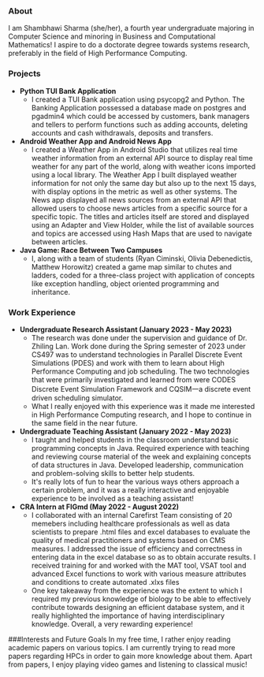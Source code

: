 ### About
I am Shambhawi Sharma (she/her), a fourth year undergraduate majoring in Computer Science and minoring in Business and Computational Mathematics! I aspire to do a doctorate degree towards systems research, preferably in the field of High Performance Computing.

### Projects
* **Python TUI Bank Application**
    * I created a TUI Bank application using psycopg2 and Python. The Banking Application possessed a database made on postgres and pgadmin4 which could be accessed by customers, bank managers and tellers to perform functions such as adding accounts, deleting accounts and cash withdrawals, deposits and transfers.
* **Android Weather App and Android News App**
     * I created a Weather App in Android Studio that utilizes real time weather information from an external API source to display real time weather for any part of the world, along with weather icons imported using a local library. The Weather App I built displayed weather information for not only the same day but also up to the next 15 days, with display options in the metric as well as other systems. The News app displayed all news sources from an external API that allowed users to choose news articles from a specific source for a specific topic. The titles and articles itself are stored and displayed using an Adapter and View Holder, while the list of available sources and topics are accessed using Hash Maps that are used to navigate between articles.
* **Java Game: Race Between Two Campuses**
     * I, along with a team of students (Ryan Ciminski, Olivia Debenedictis, Matthew Horowitz) created a game map similar to chutes and ladders, coded for a three-class project with application of concepts like exception handling, object oriented programming and inheritance.

### Work Experience
* **Undergraduate Research Assistant (January 2023 - May 2023)**
     * The research was done under the supervision and guidance of Dr. Zhiling Lan. Work done during the Spring semester of 2023 under CS497 was to understand technologies in Parallel Discrete Event Simulations (PDES) and work with them to learn about High Performance Computing and job scheduling. The two technologies that were primarily investigated and learned from were CODES Discrete Event Simulation Framework and CQSIM一a discrete event driven scheduling simulator.
     * What I really enjoyed with this experience was it made me interested in High Performance Computing research, and I hope to continue in the same field in the near future.
* **Undergraduate Teaching Assistant (January 2022 - May 2023)**
     * I taught and helped students in the classroom understand basic programming concepts in Java. Required experience with teaching and reviewing course material of the week and explaining concepts of data structures in Java. Developed leadership, communication and problem-solving skills to better help students.
     * It's really lots of fun to hear the various ways others approach a certain problem, and it was a really interactive and enjoyable experience to be involved as a teaching assistant!
* **CRA Intern at FIGmd (May 2022 - August 2022)**
     * I collaborated with an internal Carefirst Team consisting of 20 memebers including healthcare professionals as well as data scientists to prepare .html files and excel databases to evaluate the quality of medical practitioners and systems based on CMS measures. I addressed the issue of efficiency and correctness in entering data in the excel database so as to obtain accurate results. I received training for and worked with the MAT tool, VSAT tool and advanced Excel functions to work with various measure attributes and conditions to create automated .xlxs files
     * One key takeaway from the experience was the extent to which I required my previous knowledge of biology to be able to effectively contribute towards designing an efficient database system, and it really highlighted the importance of having interdisciplinary knowledge. Overall, a very rewarding experience!

###Interests and Future Goals
In my free time, I rather enjoy reading academic papers on various topics. I am currently trying to read more papers regarding HPCs in order to gain more knowledge about them. Apart from papers, I enjoy playing video games and listening to classical music!
<!--
**mochiiten9158/mochiiten9158** is a ✨ _special_ ✨ repository because its `README.md` (this file) appears on your GitHub profile.

Here are some ideas to get you started:

- 🔭 I’m currently working on ...
- 🌱 I’m currently learning ...
- 👯 I’m looking to collaborate on ...
- 🤔 I’m looking for help with ...
- 💬 Ask me about ...
- 📫 How to reach me: ...
- 😄 Pronouns: ...
- ⚡ Fun fact: ...
-->
